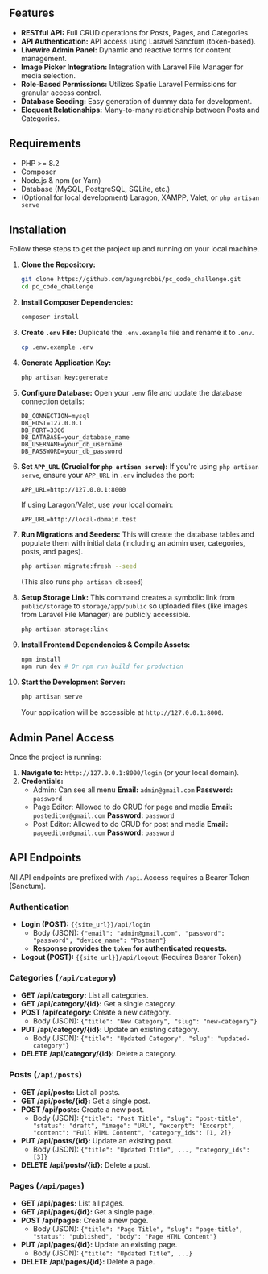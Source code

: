 ## Features

* **RESTful API:** Full CRUD operations for Posts, Pages, and Categories.
* **API Authentication:** API access using Laravel Sanctum (token-based).
* **Livewire Admin Panel:** Dynamic and reactive forms for content management.
* **Image Picker Integration:** Integration with Laravel File Manager for media selection.
* **Role-Based Permissions:** Utilizes Spatie Laravel Permissions for granular access control.
* **Database Seeding:** Easy generation of dummy data for development.
* **Eloquent Relationships:** Many-to-many relationship between Posts and Categories.

## Requirements

* PHP >= 8.2
* Composer
* Node.js & npm (or Yarn)
* Database (MySQL, PostgreSQL, SQLite, etc.)
* (Optional for local development) Laragon, XAMPP, Valet, or `php artisan serve`

## Installation

Follow these steps to get the project up and running on your local machine.

1.  **Clone the Repository:**
    ```bash
    git clone https://github.com/agungrobbi/pc_code_challenge.git
    cd pc_code_challenge
    ```

2.  **Install Composer Dependencies:**
    ```bash
    composer install
    ```

3.  **Create `.env` File:**
    Duplicate the `.env.example` file and rename it to `.env`.
    ```bash
    cp .env.example .env
    ```

4.  **Generate Application Key:**
    ```bash
    php artisan key:generate
    ```

5.  **Configure Database:**
    Open your `.env` file and update the database connection details:
    ```dotenv
    DB_CONNECTION=mysql
    DB_HOST=127.0.0.1
    DB_PORT=3306
    DB_DATABASE=your_database_name
    DB_USERNAME=your_db_username
    DB_PASSWORD=your_db_password
    ```

6.  **Set `APP_URL` (Crucial for `php artisan serve`):**
    If you're using `php artisan serve`, ensure your `APP_URL` in `.env` includes the port:
    ```dotenv
    APP_URL=http://127.0.0.1:8000
    ```
    If using Laragon/Valet, use your local domain:
    ```dotenv
    APP_URL=http://local-domain.test
    ```

7.  **Run Migrations and Seeders:**
    This will create the database tables and populate them with initial data (including an admin user, categories, posts, and pages).
    ```bash
    php artisan migrate:fresh --seed
    ```
    (This also runs `php artisan db:seed`)

8.  **Setup Storage Link:**
    This command creates a symbolic link from `public/storage` to `storage/app/public` so uploaded files (like images from Laravel File Manager) are publicly accessible.
    ```bash
    php artisan storage:link
    ```

9.  **Install Frontend Dependencies & Compile Assets:**
    ```bash
    npm install
    npm run dev # Or npm run build for production
    ```

10. **Start the Development Server:**
    ```bash
    php artisan serve
    ```
    Your application will be accessible at `http://127.0.0.1:8000`.

## Admin Panel Access

Once the project is running:

1.  **Navigate to:** `http://127.0.0.1:8000/login` (or your local domain).
2.  **Credentials:**
    -  Admin: Can see all menu
        **Email:** `admin@gmail.com`
        **Password:** `password`
    -  Page Editor: Allowed to do CRUD for page and media
        **Email:** `posteditor@gmail.com`
        **Password:** `password`
    -  Post Editor: Allowed to do CRUD for post and media
        **Email:** `pageeditor@gmail.com`
        **Password:** `password`

## API Endpoints

All API endpoints are prefixed with `/api`. Access requires a Bearer Token (Sanctum).

### Authentication

* **Login (POST):** `{{site_url}}/api/login`
    * Body (JSON): `{"email": "admin@gmail.com", "password": "password", "device_name": "Postman"}`
    * **Response provides the `token` for authenticated requests.**
* **Logout (POST):** `{{site_url}}/api/logout` (Requires Bearer Token)

### Categories (`/api/category`)

* **GET /api/category:** List all categories.
* **GET /api/category/{id}:** Get a single category.
* **POST /api/category:** Create a new category.
    * Body (JSON): `{"title": "New Category", "slug": "new-category"}`
* **PUT /api/category/{id}:** Update an existing category.
    * Body (JSON): `{"title": "Updated Category", "slug": "updated-category"}`
* **DELETE /api/category/{id}:** Delete a category.

### Posts (`/api/posts`)

* **GET /api/posts:** List all posts.
* **GET /api/posts/{id}:** Get a single post.
* **POST /api/posts:** Create a new post.
    * Body (JSON): `{"title": "Post Title", "slug": "post-title", "status": "draft", "image": "URL", "excerpt": "Excerpt", "content": "Full HTML Content", "category_ids": [1, 2]}`
* **PUT /api/posts/{id}:** Update an existing post.
    * Body (JSON): `{"title": "Updated Title", ..., "category_ids": [3]}`
* **DELETE /api/posts/{id}:** Delete a post.

### Pages (`/api/pages`)

* **GET /api/pages:** List all pages.
* **GET /api/pages/{id}:** Get a single page.
* **POST /api/pages:** Create a new page.
    * Body (JSON): `{"title": "Page Title", "slug": "page-title", "status": "published", "body": "Page HTML Content"}`
* **PUT /api/pages/{id}:** Update an existing page.
    * Body (JSON): `{"title": "Updated Title", ...}`
* **DELETE /api/pages/{id}:** Delete a page.
